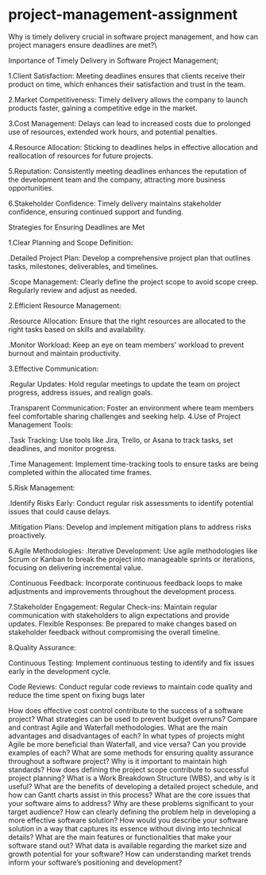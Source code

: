 # project-management-assignment
Why is timely delivery crucial in software project management, and how can project managers ensure deadlines are met?\

Importance of Timely Delivery in Software Project Management;

1.Client Satisfaction: Meeting deadlines ensures that clients receive their product on time, which enhances their satisfaction and trust in the team.

2.Market Competitiveness: Timely delivery allows the company to launch products faster, gaining a competitive edge in the market.

3.Cost Management: Delays can lead to increased costs due to prolonged use of resources, extended work hours, and potential penalties.

4.Resource Allocation: Sticking to deadlines helps in effective allocation and reallocation of resources for future projects.

5.Reputation: Consistently meeting deadlines enhances the reputation of the development team and the company, attracting more business opportunities.

6.Stakeholder Confidence: Timely delivery maintains stakeholder confidence, ensuring continued support and funding.

Strategies for Ensuring Deadlines are Met

1.Clear Planning and Scope Definition:

.Detailed Project Plan: Develop a comprehensive project plan that outlines tasks, milestones, deliverables, and timelines.

.Scope Management: Clearly define the project scope to avoid scope creep. Regularly review and adjust as needed.

 2.Efficient Resource Management:

.Resource Allocation: Ensure that the right resources are allocated to the right tasks based on skills and availability.

.Monitor Workload: Keep an eye on team members' workload to prevent burnout and maintain productivity.

3.Effective Communication:

.Regular Updates: Hold regular meetings to update the team on project progress, address issues, and realign goals.

.Transparent Communication: Foster an environment where team members feel comfortable sharing challenges and seeking help.
4.Use of Project Management Tools:

.Task Tracking: Use tools like Jira, Trello, or Asana to track tasks, set deadlines, and monitor progress.

.Time Management: Implement time-tracking tools to ensure tasks are being completed within the allocated time frames.

5.Risk Management:

.Identify Risks Early: Conduct regular risk assessments to identify potential issues that could cause delays.

.Mitigation Plans: Develop and implement mitigation plans to address risks proactively.

6.Agile Methodologies:
.Iterative Development: Use agile methodologies like Scrum or Kanban to break the project into manageable sprints or iterations, focusing on delivering incremental value.

.Continuous Feedback: Incorporate continuous feedback loops to make adjustments and improvements throughout the development process.

7.Stakeholder Engagement:
Regular Check-ins: Maintain regular communication with stakeholders to align expectations and provide updates.
Flexible Responses: Be prepared to make changes based on stakeholder feedback without compromising the overall timeline.

8.Quality Assurance:

Continuous Testing: Implement continuous testing to identify and fix issues early in the development cycle.

Code Reviews: Conduct regular code reviews to maintain code quality and reduce the time spent on fixing bugs later

How does effective cost control contribute to the success of a software project? What strategies can be used to prevent budget overruns?
Compare and contrast Agile and Waterfall methodologies. What are the main advantages and disadvantages of each?
In what types of projects might Agile be more beneficial than Waterfall, and vice versa? Can you provide examples of each?
What are some methods for ensuring quality assurance throughout a software project? Why is it important to maintain high standards?
How does defining the project scope contribute to successful project planning? What is a Work Breakdown Structure (WBS), and why is it useful?
What are the benefits of developing a detailed project schedule, and how can Gantt charts assist in this process?
What are the core issues that your software aims to address? Why are these problems significant to your target audience?
How can clearly defining the problem help in developing a more effective software solution?
How would you describe your software solution in a way that captures its essence without diving into technical details?
What are the main features or functionalities that make your software stand out?
What data is available regarding the market size and growth potential for your software?
How can understanding market trends inform your software’s positioning and development?

